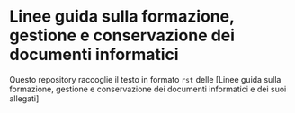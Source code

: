 # Linee guida sulla formazione, gestione e conservazione dei documenti informatici

Questo repository raccoglie il testo in formato `rst` delle [Linee guida sulla formazione, gestione e conservazione dei documenti informatici e dei suoi allegati]
